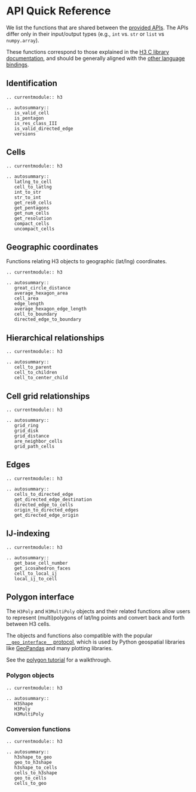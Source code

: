 # API Quick Reference

We list the functions that are shared between the
[provided APIs](api_comparison).
The APIs differ only in their input/output types
(e.g., `int` vs. `str` or `list` vs `numpy.array`).

These functions correspond to those explained in the
[H3 C library documentation](https://h3geo.org/docs/api/indexing),
and should be generally aligned with the
[other language bindings](https://h3geo.org/docs/community/bindings).

## Identification

```{eval-rst}
.. currentmodule:: h3

.. autosummary::
   is_valid_cell
   is_pentagon
   is_res_class_III
   is_valid_directed_edge
   versions
```

## Cells

```{eval-rst}
.. currentmodule:: h3

.. autosummary::
   latlng_to_cell
   cell_to_latlng
   int_to_str
   str_to_int
   get_res0_cells
   get_pentagons
   get_num_cells
   get_resolution
   compact_cells
   uncompact_cells
```

## Geographic coordinates

Functions relating H3 objects to geographic (lat/lng) coordinates.

```{eval-rst}
.. currentmodule:: h3

.. autosummary::
   great_circle_distance
   average_hexagon_area
   cell_area
   edge_length
   average_hexagon_edge_length
   cell_to_boundary
   directed_edge_to_boundary
```

## Hierarchical relationships

```{eval-rst}
.. currentmodule:: h3

.. autosummary::
   cell_to_parent
   cell_to_children
   cell_to_center_child
```

## Cell grid relationships

```{eval-rst}
.. currentmodule:: h3

.. autosummary::
   grid_ring
   grid_disk
   grid_distance
   are_neighbor_cells
   grid_path_cells
```

## Edges

```{eval-rst}
.. currentmodule:: h3

.. autosummary::
   cells_to_directed_edge
   get_directed_edge_destination
   directed_edge_to_cells
   origin_to_directed_edges
   get_directed_edge_origin
```

## IJ-indexing

```{eval-rst}
.. currentmodule:: h3

.. autosummary::
   get_base_cell_number
   get_icosahedron_faces
   cell_to_local_ij
   local_ij_to_cell
```

## Polygon interface

The ``H3Poly`` and ``H3MultiPoly`` objects and their related functions allow users to represent (multi)polygons of lat/lng points and convert back and forth between H3 cells.

The objects and functions also compatible with the popular [``__geo_interface__`` protocol](https://gist.github.com/sgillies/2217756), which is used by Python geospatial libraries like [GeoPandas](https://geopandas.org/en/stable/docs/reference/api/geopandas.GeoDataFrame.__geo_interface__.html) and many plotting libraries.

See the [polygon tutorial](./polygon_tutorial.ipynb) for a walkthrough.

### Polygon objects

```{eval-rst}
.. currentmodule:: h3

.. autosummary::
   H3Shape
   H3Poly
   H3MultiPoly
```

### Conversion functions

```{eval-rst}
.. currentmodule:: h3

.. autosummary::
   h3shape_to_geo
   geo_to_h3shape
   h3shape_to_cells
   cells_to_h3shape
   geo_to_cells
   cells_to_geo
```
